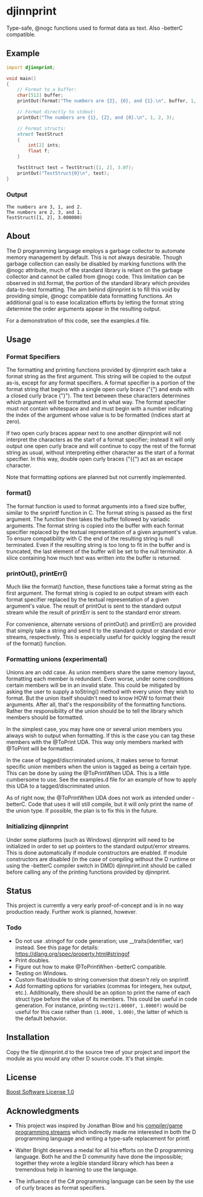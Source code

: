 # djinnprint

Type-safe, @nogc functions used to format data as text. Also -betterC compatible.

## Example

```D    
import djinnprint;

void main()
{
    // Format to a buffer:
    char[512] buffer;
    printOut(format("The numbers are {2}, {0}, and {1}.\n", buffer, 1, 2, 3));

    // Format directly to stdout:
    printOut("The numbers are {1}, {2}, and {0}.\n", 1, 2, 3);

    // Format structs:
    struct TestStruct
    {
        int[2] ints;
        float f;
    }

    TestStruct test = TestStruct([1, 2], 3.0f);
    printOut("TestStruct{0}\n", test);
}
```

### Output

```
The numbers are 3, 1, and 2.
The numbers are 2, 3, and 1.
TestStruct([1, 2], 3.000000)
```

## About

The D programming language employs a garbage collector to automate memory management by default. This is not always desirable. Though garbage collection can easily be disabled by marking functions with the @nogc attribute, much of the standard library is reliant on the garbage collector and cannot be called from @nogc code. This limitation can be observed in std.format, the portion of the standard library which provides data-to-text formatting. The aim behind djinnprint is to fill this void by providing simple, @nogc compatible data formatting functions. An additional goal is to ease localization efforts by letting the format string determine the order arguments appear in the resulting output.

For a demonstration of this code, see the examples.d file.

## Usage

### Format Specifiers

The formatting and printing functions provided by djinnprint each take a format string as the first argument. This string will be copied to the output as-is, except for any format specifiers. A format specifier is a portion of the format string that begins with a single open curly brace ("{") and ends with a closed curly brace ("}"). The text between these characters determines which argument will be formatted and in what way. The format specifier must not contain whitespace and and must begin with a number indicating the index of the argument whose value is to be formatted (indices start at zero). 

If two open curly braces appear next to one another djinnprint will not interpret the characters as the start of a format specifier; instead it will only output one open curly brace and will continue to copy the rest of the format string as usual, without interpreting either character as the start of a format specifier. In this way, double open curly braces ("{{") act as an escape character.

Note that formatting options are planned but not currently implemented.

### format()

The format function is used to format arguments into a fixed size buffer, similar to the snprintf function in C. The format string is passed as the first argument. The function then takes the buffer followed by variadic arguments. The format string is copied into the buffer with each format specifier replaced by the textual representation of a given argument's value. To ensure compatibility with C the end of the resulting string is null terminated. Even if the resulting string is too long to fit in the buffer and is truncated, the last element of the buffer will be set to the null terminator. A slice containing how much text was written into the buffer is returned.

### printOut(), printErr()

Much like the format() function, these functions take a format string as the first argument. The format string is copied to an output stream with each format specifier replaced by the textual representation of a given argument's value. The result of printOut is sent to the standard output stream while the result of printErr is sent to the standard error stream.

For convenience, alternate versions of printOut() and printErr() are provided that simply take a string and send it to the standard output or standard error streams, respectively. This is especially useful for quickly logging the result of the format() function.

### Formatting unions (experimental)

Unions are an odd case. As union members share the same memory layout, formatting each member is redundant. Even worse, under some conditions certain members will be in an invalid state. This could be mitigated by asking the user to supply a toString() method with every union they wish to format. But the union itself shouldn't need to know HOW to format their arguments. After all, that's the responsibility of the formatting functions. Rather the responsibility of the union should be to tell the library which members should be formatted.

In the simplest case, you may have one or several union members you always wish to output when formatting. If this is the case you can tag these members with the @ToPrint UDA. This way only members marked with @ToPrint will be formatted. 

In the case of tagged/discriminated unions, it makes sense to format specific union members when the union is tagged as being a certain type. This can be done by using the @ToPrintWhen UDA. This is a little cumbersome to use. See the examples.d file for an example of how to apply this UDA to a tagged/discriminated union.

As of right now, the @ToPrintWhen UDA does not work as intended under -betterC. Code that uses it will still compile, but it will only print the name of the union type. If possible, the plan is to fix this in the future.

### Initializing djinnprint

Under some platforms (such as Windows) djinnprint will need to be initialized in order to set up pointers to the standard output/error streams. This is done automatically if module constructors are enabled. If module constructors are disabled (in the case of compiling without the D runtime or using the -betterC compiler switch in DMD) djinnprint.init should be called before calling any of the printing functions provided by djinnprint. 

## Status

This project is currently a very early proof-of-concept and is in no way production ready. Further work is planned, however.

### Todo

* Do not use .stringof for code generation; use __traits(identifier, var) instead. See this page for details: https://dlang.org/spec/property.html#stringof
* Print doubles.
* Figure out how to make @ToPrintWhen -betterC compatible.
* Testing on Windows.
* Custom float/double to string conversion that doesn't rely on snprintf.
* Add formatting options for variables (commas for integers, hex output, etc.). Additionally, there should be an option to print the name of each struct type before the value of its members. This could be useful in code generation. For instance, printing `Vect2(1.0000f, 1.0000f)` would be useful for this case rather than `(1.0000, 1.000)`, the latter of which is the default behavior.

## Installation

Copy the file djinnprint.d to the source tree of your project and import the module as you would any other D source code. It's that simple.

## License

[Boost Software License 1.0](https://www.boost.org/LICENSE_1_0.txt)

## Acknowledgments

* This project was inspired by Jonathan Blow and his [compiler/game programming streams](https://www.youtube.com/user/jblow888/videos) which indirectly made me interested in both the D programming language and writing a type-safe replacement for printf.

* Walter Bright deserves a medal for all his efforts on the D programming language. Both he and the D community have done the impossible; together they wrote a legible standard library which has been a tremendous help in learning to use the language.

* The influence of the C# programming language can be seen by the use of curly braces as format specifiers.